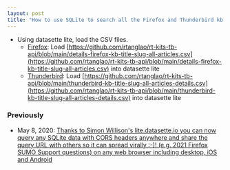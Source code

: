 ```yaml
---
layout: post
title: "How to use SQLite to search all the Firefox and Thunderbird kb articles including the HTML (sadly Markdown not available)"
---
```


* Using datasette lite, load the CSV files.
  * [Firefox](https://lite.datasette.io/?csv=https%3A%2F%2Fraw.githubusercontent.com%2Frtanglao%2Frt-kits-tb-api%2Fmain%2Fdetails-firefox-kb-title-slug-all-articles.csv#/data/details-firefox-kb-title-slug-all-articles): Load [https://github.com/rtanglao/rt-kits-tb-api/blob/main/details-firefox-kb-title-slug-all-articles.csv](https://github.com/rtanglao/rt-kits-tb-api/blob/main/details-firefox-kb-title-slug-all-articles.csv) into datasette lite
  * [Thunderbird](https://lite.datasette.io/?csv=https%3A%2F%2Fraw.githubusercontent.com%2Frtanglao%2Frt-kits-tb-api%2Fmain%2Fthunderbird-kb-title-slug-all-articles-details.csv): Load [https://github.com/rtanglao/rt-kits-tb-api/blob/main/thunderbird-kb-title-slug-all-articles-details.csv](https://github.com/rtanglao/rt-kits-tb-api/blob/main/thunderbird-kb-title-slug-all-articles-details.csv) into datasette lite

### Previously

* May 8, 2020: [Thanks  to Simon Willison's lite.datasette.io you can now query any SQLite data  with CORS headers anywhere and share the query URL with others so it  can spread virally :-)!  (e.g. 2021 Firefox SUMO Support questions) on  any web browser including desktop, iOS and Android](http://rolandtanglao.com/2022/05/08/p1-query-my-firefox-201-sumo-support-data-from-your-web-browser-mobile-desktop-no-server-no-app-required/)        
